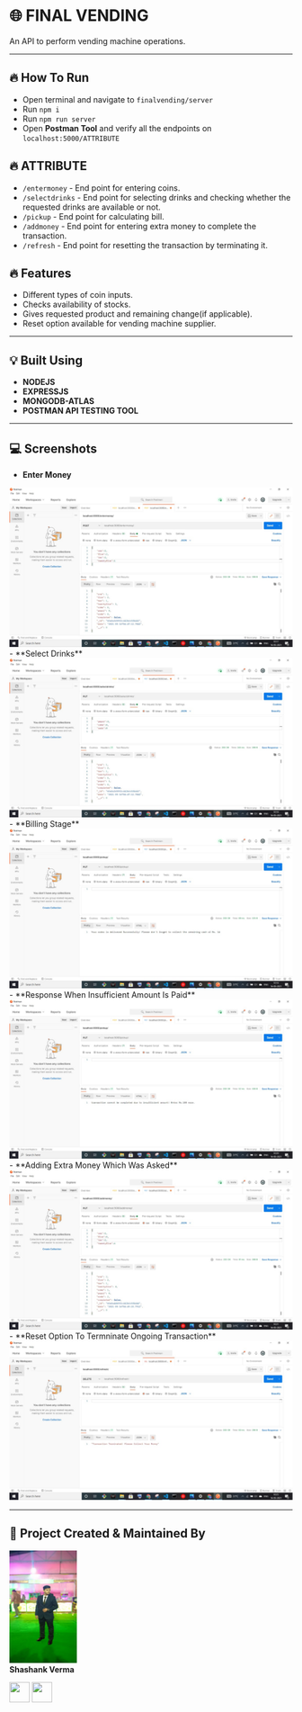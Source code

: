 # 🌐 FINAL VENDING

An API to perform vending machine operations.

---

## :fire: How To Run

- Open terminal and navigate to `finalvending/server`
- Run `npm i`
- Run `npm run server`
- Open **Postman Tool** and verify all the endpoints on `localhost:5000/ATTRIBUTE`


## :fire: ATTRIBUTE

- `/entermoney` - End point for entering coins.
- `/selectdrinks` - End point for selecting drinks and checking whether the requested drinks are available or not.
- `/pickup` - End point for calculating bill.
- `/addmoney` - End point for entering extra money to complete the transaction.
- `/refresh` - End point for resetting the transaction by terminating it.


## :fire: Features

- Different types of coin inputs.
- Checks availability of stocks.
- Gives requested product and remaining change(if applicable).
- Reset option available for vending machine supplier.

---

## :bulb: Built Using

- **NODEJS**
- **EXPRESSJS**
- **MONGODB-ATLAS**
- **POSTMAN API TESTING TOOL**

---

## :computer: Screenshots
- **Enter Money**
<img src="images/1.jpeg"/>
<br>
- **Select Drinks**
<img src="images/2.jpeg"/>
<br>
- **Billing Stage**
<img src="images/3.jpeg"/>
<br>
- **Response When Insufficient Amount Is Paid**
<img src="images/4.jpeg"/>
<br>
 - **Adding Extra Money Which Was Asked**
<img src="images/5.jpeg"/>
<br>
- **Reset Option To Termninate Ongoing Transaction**
<img src="images/6.jpeg"/>

---

## :man: Project Created & Maintained By

<img src = "images/shashank.jpeg"  height="200" width="120" alt=""> <br>**Shashank Verma**
<p>
<a href = "https://github.com/Shashank1816"><img src = "http://www.iconninja.com/files/241/825/211/round-collaboration-social-github-code-circle-network-icon.svg" width="36" height = "36"/></a>
<a href = "https://www.linkedin.com/in/shashank-verma-5a671316b/">
<img src = "http://www.iconninja.com/files/863/607/751/network-linkedin-social-connection-circular-circle-media-icon.svg" width="36" height="36"/>
</a>
</p>
